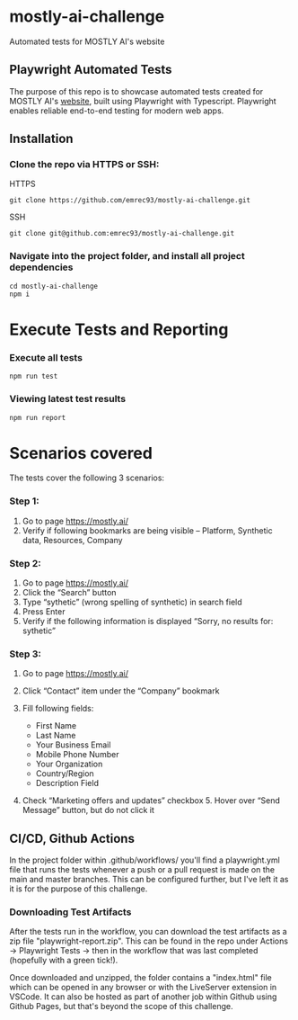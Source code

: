 # mostly-ai-challenge

Automated tests for MOSTLY AI's website

## Playwright Automated Tests

The purpose of this repo is to showcase automated tests created for MOSTLY AI's [website](https://mostly.ai/), built using Playwright with Typescript. Playwright enables reliable end-to-end testing for modern web apps.

## Installation

### Clone the repo via HTTPS or SSH:

HTTPS

```
git clone https://github.com/emrec93/mostly-ai-challenge.git
```

SSH

```
git clone git@github.com:emrec93/mostly-ai-challenge.git
```

### Navigate into the project folder, and install all project dependencies

```
cd mostly-ai-challenge
npm i
```

# Execute Tests and Reporting

### Execute all tests

```
npm run test
```

### Viewing latest test results

```
npm run report
```

# Scenarios covered

The tests cover the following 3 scenarios:

### Step 1:

1. Go to page https://mostly.ai/
2. Verify if following bookmarks are being visible – Platform, Synthetic data, Resources,
   Company

### Step 2:

1. Go to page https://mostly.ai/
2. Click the “Search” button
3. Type “sythetic” (wrong spelling of synthetic) in search field
4. Press Enter
5. Verify if the following information is displayed “Sorry, no results for: sythetic”

### Step 3:

1. Go to page https://mostly.ai/
2. Click “Contact” item under the “Company” bookmark
3. Fill following fields:

   - First Name
   - Last Name
   - Your Business Email
   - Mobile Phone Number
   - Your Organization
   - Country/Region
   - Description Field

4. Check “Marketing offers and updates” checkbox 5. Hover over “Send Message” button, but do not click it

## CI/CD, Github Actions

In the project folder within .github/workflows/ you'll find a playwright.yml file that runs the tests whenever a push or a pull request is made on the main and master branches. This can be configured further, but I've left it as it is for the purpose of this challenge.

### Downloading Test Artifacts

After the tests run in the workflow, you can download the test artifacts as a zip file "playwright-report.zip". This can be found in the repo under Actions -> Playwright Tests -> then in the workflow that was last completed (hopefully with a green tick!).

Once downloaded and unzipped, the folder contains a "index.html" file which can be opened in any browser or with the LiveServer extension in VSCode. It can also be hosted as part of another job within Github using Github Pages, but that's beyond the scope of this challenge.

